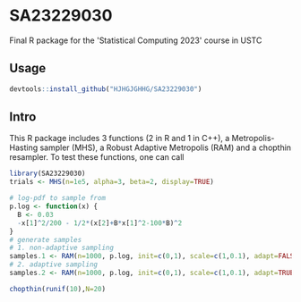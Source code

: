 # SA23229030

Final R package for the 'Statistical Computing 2023' course in USTC

## Usage
```R
devtools::install_github("HJHGJGHHG/SA23229030")
```

## Intro
This R package includes 3 functions (2 in R and 1 in C++), a Metropolis-Hasting sampler (MHS), a Robust Adaptive Metropolis (RAM) and a chopthin resampler. To test these functions, one can call
```R
library(SA23229030)
trials <- MHS(n=1e5, alpha=3, beta=2, display=TRUE)

# log-pdf to sample from
p.log <- function(x) {
  B <- 0.03
  -x[1]^2/200 - 1/2*(x[2]+B*x[1]^2-100*B)^2
}
# generate samples
# 1. non-adaptive sampling
samples.1 <- RAM(n=1000, p.log, init=c(0,1), scale=c(1,0.1), adapt=FALSE)
# 2. adaptive sampling
samples.2 <- RAM(n=1000, p.log, init=c(0,1), scale=c(1,0.1), adapt=TRUE, acc.rate=0.2)

chopthin(runif(10),N=20)
```
